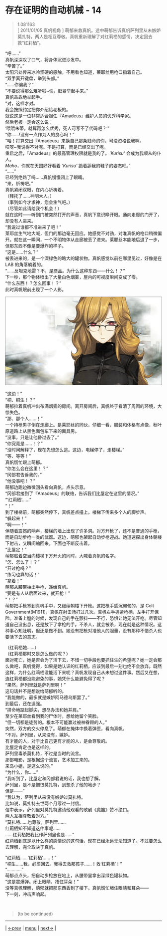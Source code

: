 # 存在证明的自动机械 - 14
> 1.081163  
> [ 2011/01/05 真帆视角 ] 萌郁来救真帆。途中萌郁告诉真帆萨列里从未嫉妒莫扎特，两人是相互尊敬。真帆重新理解了对红莉栖的感情，决定回去救“红莉栖”。  

“呼……”  
真帆深深叹了口气，将身体沉进沙发中。  
“辛苦了。”  
太阳穴处传来冰冷坚硬的感触，不用看也知道，莱耶丝用枪口指着自己。  
“双手离开键盘，举到头部。”  
“……你骗我？”  
“不要说得那么难听啦\~快，赶紧举起手来。”  
真帆乖乖地举起手。  
“对，这样才对。  
 我会按照约定把你介绍给老板的。  
 就说这是一位非常适合担任『Amadeus』维护人员的优秀科学家。  
 然后老板一定会这么说：  
 ‘喂喂朱蒂，就算再怎么优秀，死人可写不了代码吧？’”  
“你……!没有一点作为人的良心吗！”  
“哈！打算交出『Amadeus』来换自己那条贱命的你，可没资格说我啊。  
 哎呀\~我说得不对呢。不是打算，而是已经交出了呢。  
 重启之后，『Amadeus』的最高管理权限就是我的了。*‘Kurisu’* 会成为我顺从的仆人。  
 *Maho*，你就在天国好好看着 *‘Kurisu’* 跪着舔我的鞋子的姿态吧。”  
“……”  
已经到绝路了吗……真帆慢慢闭上了眼睛。  
“来，祈祷吧。”  
真帆紧闭双眼，在内心祈祷着。  
（拜托了……神明大人。）  
（事到如今才求神，您会生气吧。）  
（尽管如此请给我个机会！）  
就在这时——听到门被突然打开的声音，真帆下意识睁开眼。通向走廊的门开了，却没有人进来。  
“我说过谁都不准进来了吧！”  
莱耶丝生气地大喊，但门的那边毫无回应。她感觉不对劲，对准真帆的枪口稍微偏开。就在这一瞬间，一个不明物体从走廊被丢了进来。莱耶丝本能地后退了一步，但那东西不像是要爆炸的样子。  
“这是……什么？”  
被丢进来的，是一个深绿色的略大的罐状物。真帆感觉以前在哪里见过，好像是在 LAB 的角落躺着的。  
“……反坦克地雷？不，是赝品。为什么这种东西——什么！？”  
下一秒，那个物体喷出了大量白色烟雾，屋内的可视度瞬间变成了零。  
“什么东西！？怎么回事！？”  
此时真帆眼前出现了一个人影。  

![](../img/0088-1.png)

“这边！”  
“桐、桐生！？”  
萌郁拉着真帆冲出布满烟雾的房间。离开房间后，真帆终于看清了周围的环境，大惊失色。  
“那、那个人……！”  
一个持枪男子倒在走廊上。是莱耶丝的同伙，仔细一看，服装和体格有点像，秋叶原道路上从黑色面包车下来的面具男。  
“没事，只是让他昏过去了。”  
“你究竟是……！？”  
“没时间解释了，现在先想怎么逃。这边，电梯停了，走楼梯。”  
“等、等等！”  
真帆慌忙跟上萌郁。  
“你怎么会在这里！？”  
“冈部君告诉我的。”  
“他没事吧！？”  
萌郁边跑边微微回头看向真帆，点头示意。  
“冈部君接到了『Amadeus』的联络，告诉我们比屋定在这里的情况。”  
“‘红莉栖’……”  
“！”  
到了楼梯前，萌郁突然停下，真帆差点撞上。楼梯下传来多个人的脚步声。  
“躲起来！”  
“啊——！”  
伴随着震撼的响声，楼梯的墙上出现了许多洞。对方开枪了，还不是普通的手枪，而是自动步枪一类的武器。这边，萌郁也架起自动步枪迎战。她迅速探出身体朝楼下射击，又瞬间缩回来。下面也不断反击着。  
“比屋定！”  
萌郁趁着空当向楼梯下方开火的同时，大喊着真帆的名字。  
“怎、怎么了！？”  
“开过枪吗？”  
“练习也算的话！”  
“拿着！”  
萌郁从腰带抽出手枪，递给真帆。  
“要是有人从后面过来，就开枪！”  
“！？”  
萌郁把手枪塞到真帆手中，又继续朝楼下开枪。这把枪手感沉甸甸的，是 Colt Government(M1911)，真帆在射击场打过几次。真帆右手握紧枪柄，左手打开保险。准备上膛的时候，发现自己的手在颤抖——不行，恐惧让她无法开枪。尽管知道自己没出息，还是放下了拿枪的手。不杀人，就会被杀，现在就是这种情况。这种事心知肚明，但还是做不到。她没有把枪对准他人的胆量，没有那种不惜杀人也要活下去的意志。  

（红莉栖她……）  
（红莉栖那时又是怎么做的呢？）  
面对死亡，她是否会为了活下去，不惜一切手段也要抓住生的希望呢？她一定会那么做吧，真帆觉得，如果是她认识的红莉栖，应该到最后一刻也绝不会放弃。既然这样，为什么红莉栖没能活下来呢？真帆发现自己从未想过这件事。然后又在想，连红莉栖都没能避免的事，她凭什么能避免得了呢？  
“果然，萨列里就是萨列里啊！”  
这句话并不是想说给萌郁听的。  
“我能做的，最多就是嫉妒阿马德乌斯罢了。”  
到最后，还在逞强。  
“拼命地踮起脚尖，想尽办法和她并肩。”  
至少在莱耶丝看到我的尸体时，想给她留个笑脸。  
“但一切都是徒劳的。根本不可能赢过被神眷顾的人。”  
突然，双方的交火停息了。萌郁在掩体中换着弹匣，看向真帆。  
“不对。萨列里，从来没有，嫉妒。  
 有才能的人，对于比自己更有才能的人，是会尊敬的。  
 比屋定肯定也是这样的。  
 萨列里毒杀莫扎特，不过是当时的流言。  
 那部电影，是根据这个流言，艺术加工来的。  
 来岛小姐，是这么说的。”  
“为什么，你……”  
“我听到了，比屋定和冈部君说的话，我也想了解。  
 萨列里，是不是憎恨莫扎特，到想杀了他的地步？  
 但是——”  
“我认为，萨列里从来没有嫉妒过莫扎特。  
 比如说，莫扎特去世两个月写过一封信。  
 信中表示，萨列里对莫扎特邀请他观看的歌剧《魔笛》赞不绝口。  
 两人互相尊敬着对方。”  
“莫扎特……也尊敬，萨列里……  
 红莉栖知不知道这件事呢……  
 ……红莉栖把我比作萨列里也是……”  
红莉栖到底是以什么样的感情说的这句话，现在已经永远无法知道了。不过要怎么去理解，完全取决于真帆。  

“红莉栖……‘红莉栖’……！”  
“桐生……我，必须回去。我得去救那孩子……！救‘红莉栖’！”  
“…………”  
萌郁点点头，把自动步枪放在地上，从腰带里拿出深绿色罐状物。  
“这是震爆弹。闭上眼睛，捂住耳朵！”  
没等真帆理解，萌郁就把那东西丢到了楼下。真帆慌忙堵住眼睛和耳朵——  
下一刻，冲击声响起。  


<br/>

> (to be continued)
---

| [←prev](./0087) | [menu](../) | [next→](./0089) |
